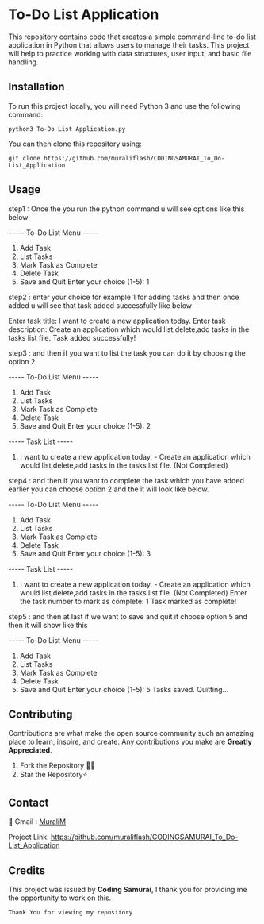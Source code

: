 # To-Do List Application


This repository contains code that creates a simple command-line to-do list application in Python that
allows users to manage their tasks. This project will help to practice working with data
structures, user input, and basic file handling.

## Installation

To run this project locally, you will need Python 3 and use the following command:

```
python3 To-Do List Application.py
```

You can then clone this repository using:

```
git clone https://github.com/muraliflash/CODINGSAMURAI_To_Do-List_Application
```

## Usage

step1 : Once the you run the python command u will see options like this below

----- To-Do List Menu -----
1. Add Task
2. List Tasks
3. Mark Task as Complete
4. Delete Task
5. Save and Quit
Enter your choice (1-5): 1

step2 : enter your choice for example 1 for adding tasks and then once added u will see that task added successfully like below

Enter task title: I want to create a new application today.
Enter task description: Create an application which would list,delete,add tasks in the tasks list file.
Task added successfully!

step3 : and then if you want to list the task you can do it by choosing the option 2

----- To-Do List Menu -----
1. Add Task
2. List Tasks
3. Mark Task as Complete
4. Delete Task
5. Save and Quit
Enter your choice (1-5): 2

----- Task List -----
1. I want to create a new application today. - Create an application which would list,delete,add tasks in the tasks list file. (Not Completed)

step4 : and then if you want to complete the task which you have added earlier you can choose option 2 and the it will look like below.

----- To-Do List Menu -----
1. Add Task
2. List Tasks
3. Mark Task as Complete
4. Delete Task
5. Save and Quit
Enter your choice (1-5): 3

----- Task List -----
1. I want to create a new application today. - Create an application which would list,delete,add tasks in the tasks list file. (Not Completed)
Enter the task number to mark as complete: 1
Task marked as complete!

step5 : and then at last if we want to save and quit it choose option 5 and then it will show like this 

----- To-Do List Menu -----
1. Add Task
2. List Tasks
3. Mark Task as Complete
4. Delete Task
5. Save and Quit
Enter your choice (1-5): 5
Tasks saved. Quitting...



## Contributing

Contributions are what make the open source community such an amazing place to learn, inspire, and create. Any contributions you make are **Greatly Appreciated**.

1. Fork the Repository 🤝🏻
2. Star the Repository⭐


## Contact
🚀 Gmail : [MuraliM](muraliece057@gmail.com)

Project Link: https://github.com/muraliflash/CODINGSAMURAI_To_Do-List_Application

## Credits

This project was issued by **Coding Samurai**, I thank you for providing me the opportunity to work on this.

```Thank You for viewing my repository```
  
